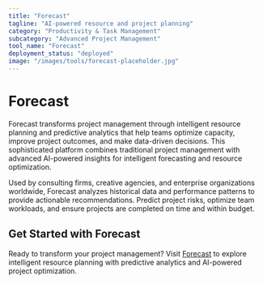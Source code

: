 ```yaml
---
title: "Forecast"
tagline: "AI-powered resource and project planning"
category: "Productivity & Task Management"
subcategory: "Advanced Project Management"
tool_name: "Forecast"
deployment_status: "deployed"
image: "/images/tools/forecast-placeholder.jpg"
---
```


# Forecast

Forecast transforms project management through intelligent resource planning and predictive analytics that help teams optimize capacity, improve project outcomes, and make data-driven decisions. This sophisticated platform combines traditional project management with advanced AI-powered insights for intelligent forecasting and resource optimization.

Used by consulting firms, creative agencies, and enterprise organizations worldwide, Forecast analyzes historical data and performance patterns to provide actionable recommendations. Predict project risks, optimize team workloads, and ensure projects are completed on time and within budget.

## Get Started with Forecast

Ready to transform your project management? Visit [Forecast](https://www.forecast.app) to explore intelligent resource planning with predictive analytics and AI-powered project optimization.